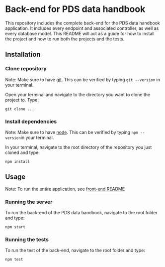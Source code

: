 # Back-end for PDS data handbook

This repository includes the complete back-end for the PDS data handbook application. It includes every endpoint and associated controller, as well as every database model. This README will act as a guide for how to install the project and how to run both the projects and the tests.

## Installation

### Clone repository

Note: Make sure to have [git](https://git-scm.com/). This can be verified by typing ```git --version``` in your terminal.

Open your terminal and navigate to the directory you want to clone the project to. Type:
```
git clone ...
```

### Install dependencies

Note: Make sure to have [node](https://nodejs.org/en/download/). This can be verified by typing ```npm --version```in your terminal.

In your terminal, navigate to the root directory of the repository you just cloned and type:
```
npm install
```

## Usage

Note: To run the entire application, see [front-end README](...)

### Running the server

To run the back-end of the PDS data handbook, navigate to the root folder and type:
```
npm start
```

### Running the tests

To run the test of the back-end, navigate to the root folder and type:
```
npm test
```
